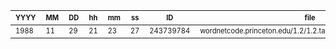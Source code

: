 | <b><sub><sup>YYYY</sup></sub></b> | <sub><sup>MM</sup></sub> | <sub><sup>DD</sup></sub> | <sub><sup>hh</sup></sub> | <sub><sup>mm</sup></sub> | <sub><sup>ss</sup></sub> | <sub><sup>ID</sup></sub> | <sub><sup>file</sup></sub> |  | <sub><sup>term</sup></sub> |
| - | - | - | - | - | - | - | - | - | - |
| <sub><sup>1988</sup></sub> | <sub><sup>11</sup></sub> | <sub><sup>29</sup></sub> | <sub><sup>21</sup></sub> | <sub><sup>23</sup></sub> | <sub><sup>27</sup></sub> | <sub><sup>243739784</sup></sub> | <sub><sup>wordnetcode.princeton.edu/1.2/1.2.tar.gz/1.2/dbfiles/noun.artifact</sup></sub> |  | <sub><sup>WordNet</sup></sub> |
